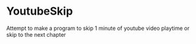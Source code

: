 # YoutubeSkip
Attempt to make a program to skip 1 minute of youtube video playtime or skip to the next chapter
